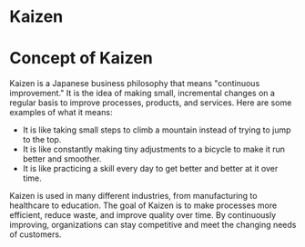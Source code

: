# Kaizen

# Concept of Kaizen

Kaizen is a Japanese business philosophy that means "continuous improvement." It is the idea of making small, incremental changes on a regular basis to improve processes, products, and services. Here are some examples of what it means:

* It is like taking small steps to climb a mountain instead of trying to jump to the top.
* It is like constantly making tiny adjustments to a bicycle to make it run better and smoother.
* It is like practicing a skill every day to get better and better at it over time.

Kaizen is used in many different industries, from manufacturing to healthcare to education. The goal of Kaizen is to make processes more efficient, reduce waste, and improve quality over time. By continuously improving, organizations can stay competitive and meet the changing needs of customers.
